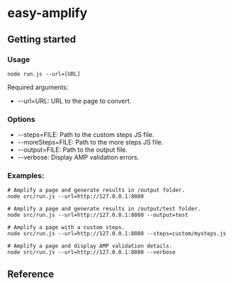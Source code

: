 # easy-amplify

## Getting started

### Usage

```
node run.js --url=[URL]
```

Required arguments:
*  --url=URL: URL to the page to convert.

### Options

*  --steps=FILE: Path to the custom steps JS file.
*  --moreSteps=FILE: Path to the more steps JS file.
*  --output=FILE: Path to the output file.
*  --verbose: Display AMP validation errors.

### Examples:

```
# Amplify a page and generate results in /output folder.
node src/run.js --url=http://127.0.0.1:8080

# Amplify a page and generate results in /output/test folder.
node src/run.js --url=http://127.0.0.1:8080 --output=test

# Amplify a page with a custom steps.
node src/run.js --url=http://127.0.0.1:8080 --steps=custom/mysteps.js

# Amplify a page and display AMP validation details.
node src/run.js --url=http://127.0.0.1:8080 --verbose
```

## Reference
